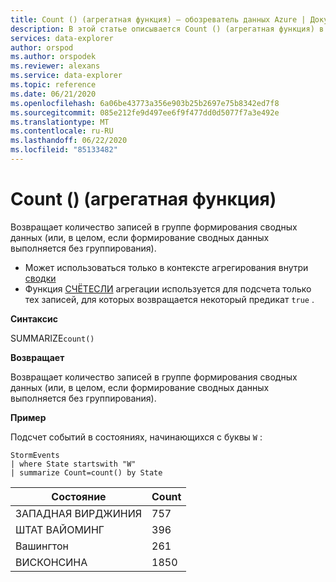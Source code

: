 ```yaml
---
title: Count () (агрегатная функция) — обозреватель данных Azure | Документация Майкрософт
description: В этой статье описывается Count () (агрегатная функция) в обозреватель данных Azure.
services: data-explorer
author: orspod
ms.author: orspodek
ms.reviewer: alexans
ms.service: data-explorer
ms.topic: reference
ms.date: 06/21/2020
ms.openlocfilehash: 6a06be43773a356e903b25b2697e75b8342ed7f8
ms.sourcegitcommit: 085e212fe9d497ee6f9f477dd0d5077f7a3e492e
ms.translationtype: MT
ms.contentlocale: ru-RU
ms.lasthandoff: 06/22/2020
ms.locfileid: "85133482"
---
```

# <a name="count-aggregation-function"></a>Count () (агрегатная функция)

Возвращает количество записей в группе формирования сводных данных (или, в целом, если формирование сводных данных выполняется без группирования).

* Может использоваться только в контексте агрегирования внутри [сводки](summarizeoperator.md)
* Функция [СЧЁТЕСЛИ](countif-aggfunction.md) агрегации используется для подсчета только тех записей, для которых возвращается некоторый предикат `true` .

**Синтаксис**

SUMMARIZE`count()`

**Возвращает**

Возвращает количество записей в группе формирования сводных данных (или, в целом, если формирование сводных данных выполняется без группирования).

**Пример**

Подсчет событий в состояниях, начинающихся с буквы `W` :

<!-- csl: https://help.kusto.windows.net/Samples -->
```kusto
StormEvents
| where State startswith "W"
| summarize Count=count() by State
```

|Состояние|Count|
|---|---|
|ЗАПАДНАЯ ВИРДЖИНИЯ|757|
|ШТАТ ВАЙОМИНГ|396|
|Вашингтон|261|
|ВИСКОНСИНА|1850|
